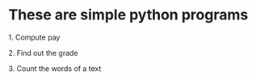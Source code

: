 # These are simple python programs
<p> 1. Compute pay</p> 
<p> 2. Find out the grade</p>
<p> 3. Count the words of a text</p> 
